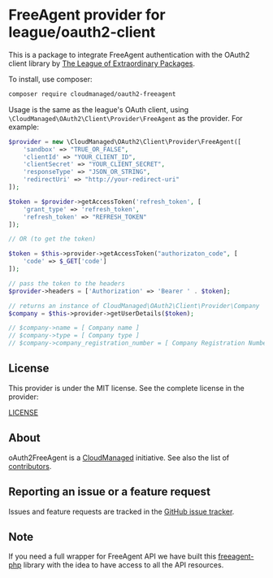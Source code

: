 # FreeAgent provider for league/oauth2-client

This is a package to integrate FreeAgent authentication with the OAuth2 client library by
[The League of Extraordinary Packages](https://github.com/thephpleague/oauth2-client).

To install, use composer:

```bash
composer require cloudmanaged/oauth2-freeagent
```

Usage is the same as the league's OAuth client, using `\CloudManaged\OAuth2\Client\Provider\FreeAgent` as the provider.
For example:

```php
$provider = new \CloudManaged\OAuth2\Client\Provider\FreeAgent([
    'sandbox' => "TRUE_OR_FALSE",
    'clientId' => "YOUR_CLIENT_ID",
    'clientSecret' => "YOUR_CLIENT_SECRET",
    'responseType' => "JSON_OR_STRING",
    'redirectUri' => "http://your-redirect-uri"
]);

$token = $provider->getAccessToken('refresh_token', [
    'grant_type' => 'refresh_token',
    'refresh_token' => "REFRESH_TOKEN"
]);

// OR (to get the token)

$token = $this->provider->getAccessToken("authorizaton_code", [
    'code' => $_GET['code']
]);

// pass the token to the headers
$provider->headers = ['Authorization' => 'Bearer ' . $token];

// returns an instance of CloudManaged\OAuth2\Client\Provider\Company
$company = $this->provider->getUserDetails($token);

// $company->name = [ Company name ]
// $company->type = [ Company type ]
// $company->company_registration_number = [ Company Registration Number ]

```

## License

This provider is under the MIT license. See the complete license in the provider:

[LICENSE](https://github.com/CloudManaged/oauth2-freeagent/LICENSE)

## About

oAuth2FreeAgent is a [CloudManaged](https://github.com/CloudManaged) initiative.
See also the list of [contributors](https://github.com/CloudManaged/oauth2-freeagent/graphs/contributors).

## Reporting an issue or a feature request

Issues and feature requests are tracked in the [GitHub issue tracker](https://github.com/CloudManaged/oauth2-freeagent/issues).

## Note

If you need a full wrapper for FreeAgent API we have built this [freeagent-php](https://github.com/CloudManaged/freeagent-php) library with the idea to have access to all the API resources.
